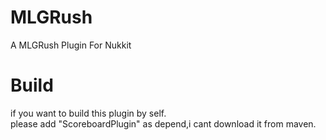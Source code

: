 # MLGRush
A MLGRush Plugin For Nukkit
# Build 
if you want to build this plugin by self.  
please add "ScoreboardPlugin" as depend,i cant download it from maven.